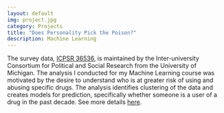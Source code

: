 ```yaml
---
layout: default
img: project.jpg
category: Projects
title: "Does Personality Pick the Poison?"
description: Machine Learning
---
```


The survey data, <a href="https://doi.org/10.3886/ICPSR36536.v1">ICPSR 36536</a>, is maintained by the Inter-university Consortium for Political and Social Research from the University of Michigan. The analysis I conducted for my Machine Learning course was motivated by the desire to understand who is at greater risk of using and abusing specific drugs. The analysis identifies clustering of the data and creates models for prediction, specifically whether someone is a user of a drug in the past decade. See more details <a href="https://github.com/figur8s/MLDrugStudy"> here</a>.
